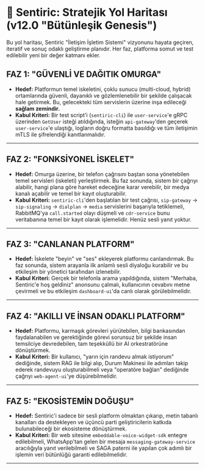 # 🧭 Sentiric: Stratejik Yol Haritası (v12.0 "Bütünleşik Genesis")

Bu yol haritası, Sentiric "İletişim İşletim Sistemi" vizyonunu hayata geçiren, iteratif ve sonuç odaklı geliştirme planıdır. Her faz, platforma somut ve test edilebilir yeni bir değer katmanı ekler.

## **FAZ 1: "GÜVENLİ VE DAĞITIK OMURGA"**

*   **Hedef:** Platformun temel iskeletini, çoklu sunucu (multi-cloud, hybrid) ortamlarında güvenli, dayanıklı ve gözlemlenebilir bir şekilde çalışacak hale getirmek. Bu, gelecekteki tüm servislerin üzerine inşa edileceği **sağlam zemindir.**
*   **Kabul Kriteri:** Bir test script'i (`sentiric-cli`) ile `user-service`'e gRPC üzerinden `GetUser` isteği atıldığında, isteğin `api-gateway`'den geçerek `user-service`'e ulaştığı, logların doğru formatta basıldığı ve tüm iletişimin mTLS ile şifrelendiği kanıtlanmalıdır.

---

## **FAZ 2: "FONKSİYONEL İSKELET"**

*   **Hedef:** Omurga üzerine, bir telefon çağrısını baştan sona yönetebilen temel servisleri (iskeleti) yerleştirmek. Bu faz sonunda, sistem bir çağrıyı alabilir, hangi plana göre hareket edeceğine karar verebilir, bir medya kanalı açabilir ve temel bir kayıt oluşturabilir.
*   **Kabul Kriteri:** `sentiric-cli`'den başlatılan bir test çağrısı, `sip-gateway` -> `sip-signaling` -> `dialplan` -> `media` servislerini başarıyla tetiklemeli, RabbitMQ'ya `call.started` olayı düşmeli ve `cdr-service` bunu veritabanına temel bir kayıt olarak işlemelidir. Henüz sesli yanıt yoktur.

---

## **FAZ 3: "CANLANAN PLATFORM"**

*   **Hedef:** İskelete "beyin" ve "ses" ekleyerek platformu canlandırmak. Bu faz sonunda, sistem arayanla ilk anlamlı sesli diyaloğu kurabilir ve bu etkileşim bir yönetici tarafından izlenebilir.
*   **Kabul Kriteri:** Gerçek bir telefonla arama yapıldığında, sistem "Merhaba, Sentiric'e hoş geldiniz" anonsunu çalmalı, kullanıcının cevabını metne çevirmeli ve bu etkileşim `dashboard-ui`'da canlı olarak görülebilmelidir.

---

## **FAZ 4: "AKILLI VE İNSAN ODAKLI PLATFORM"**

*   **Hedef:** Platformu, karmaşık görevleri yürütebilen, bilgi bankasından faydalanabilen ve gerektiğinde görevi sorunsuz bir şekilde insan temsilciye devredebilen, tam teşekküllü bir AI orkestratörüne dönüştürmek.
*   **Kabul Kriteri:** Bir kullanıcı, "yarın için randevu almak istiyorum" dediğinde, sistem RAG ile bilgi alıp, Durum Makinesi ile adımları takip ederek randevuyu oluşturabilmeli veya "operatöre bağlan" dediğinde çağrıyı `web-agent-ui`'ye düşürebilmelidir.

---

## **FAZ 5: "EKOSİSTEMİN DOĞUŞU"**

*   **Hedef:** Sentiric'i sadece bir sesli platform olmaktan çıkarıp, metin tabanlı kanalları da destekleyen ve üçüncü parti geliştiricilerin katkıda bulunabileceği bir ekosisteme dönüştürmek.
*   **Kabul Kriteri:** Bir web sitesine `embeddable-voice-widget-sdk` entegre edilebilmeli, WhatsApp'tan gelen bir mesaja `messaging-gateway-service` aracılığıyla yanıt verilebilmeli ve SAGA paterni ile yapılan çok adımlı bir işlemin veri bütünlüğü garanti edilebilmelidir.

---
